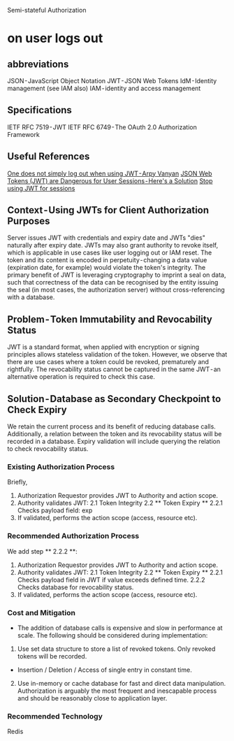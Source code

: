 Semi-stateful Authorization

# on user logs out

## abbreviations

JSON - JavaScript Object Notation
JWT - JSON Web Tokens
IdM - Identity management (see IAM also)
IAM - identity and access management

## Specifications

IETF RFC 7519 - JWT
IETF RFC 6749 - The OAuth 2.0 Authorization Framework

## Useful References

[One does not simply log out when using JWT - Arpy Vanyan](https://medium.com/devgorilla/how-to-log-out-when-using-jwt-a8c7823e8a6)
[JSON Web Tokens (JWT) are Dangerous for User Sessions - Here's a Solution](https://redis.com/blog/json-web-tokens-jwt-are-dangerous-for-user-sessions/)
[Stop using JWT for sessions](http://cryto.net/~joepie91/blog/2016/06/13/stop-using-jwt-for-sessions/)

## Context - Using JWTs for Client Authorization Purposes

Server issues JWT with credentials and expiry date and JWTs "dies" naturally after expiry date. JWTs may also grant authority to revoke itself, which is applicable in use cases like user logging out or IAM reset. The token and its content is encoded in perpetuity - changing a data value (expiration date, for example) would violate the token's integrity. The primary benefit of JWT is leveraging cryptography to imprint a seal on data, such that correctness of the data can be recognised by the entity issuing the seal (in most cases, the authorization server) without cross-referencing with a database.

## Problem - Token Immutability and Revocability Status

JWT is a standard format, when applied with encryption or signing principles allows stateless validation of the token. However, we observe that there are use cases where a token could be revoked, prematurely and rightfully. The revocability status cannot be captured in the same JWT - an alternative operation is required to check this case.

## Solution - Database as Secondary Checkpoint to Check Expiry

We retain the current process and its benefit of reducing database calls.
Additionally, a relation between the token and its revocability status will be recorded in a database. Expiry validation will include querying the relation to check revocability status.

### Existing Authorization Process

Briefly,

1. Authorization Requestor provides JWT to Authority and action scope.
2. Authority validates JWT:
   2.1 Token Integrity
   2.2 ** Token Expiry **
   2.2.1 Checks payload field: exp
3. If validated, performs the action scope (access, resource etc).

### Recommended Authorization Process

We add step ** 2.2.2 **:

1. Authorization Requestor provides JWT to Authority and action scope.
2. Authority validates JWT:
   2.1 Token Integrity
   2.2 ** Token Expiry **
   2.2.1 Checks payload field <exp> in JWT if value exceeds defined time.
   2.2.2 Checks database for revocability status.
3. If validated, performs the action scope (access, resource etc).

### Cost and Mitigation

- The addition of database calls is expensive and slow in performance at scale. The following should be considered during implementation:

1. Use set data structure to store a list of revoked tokens. Only revoked tokens will be recorded.

- Insertion / Deletion / Access of single entry in constant time.

2. Use in-memory or cache database for fast and direct data manipulation. Authorization is arguably the most frequent and inescapable process and should be reasonably close to application layer.

### Recommended Technology

Redis
